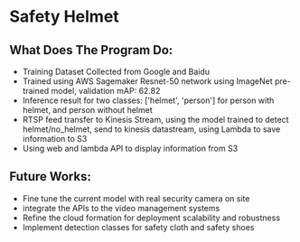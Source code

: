 # Safety Helmet

## What Does The Program Do:
- Training Dataset Collected from Google and Baidu
- Trained using AWS Sagemaker Resnet-50 network using ImageNet pre-trained model, validation mAP: 62.82
- Inference result for two classes: ['helmet', 'person'] for person with helmet, and person without helmet
- RTSP feed transfer to Kinesis Stream, using the model trained to detect helmet/no_helmet, send to kinesis datastream, using Lambda to save information to S3
- Using web and lambda API to display information from S3

## Future Works:
- Fine tune the current model with real security camera on site
- integrate the APIs to the video management systems
- Refine the cloud formation for deployment scalability and robustness
- Implement detection classes for safety cloth and safety shoes